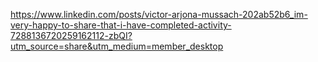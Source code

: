 https://www.linkedin.com/posts/victor-arjona-mussach-202ab52b6_im-very-happy-to-share-that-i-have-completed-activity-7288136720259162112-zbQI?utm_source=share&utm_medium=member_desktop
